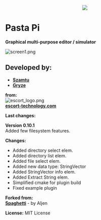 <p align="center">
  <img src="docs/pastapi_logo.png"/>
</p>

# Pasta Pi  
**Graphical multi-purpose editor / simulator**

![screen1.png](docs/screen1.png)

## Developed by:  
*  **[Szamtu](https://github.com/Szamtu)**
*  **[Gryze](https://github.com/Gryze)**

**from:**  
![escort_logo.png](docs/escort_logo.png)  
**[escort-technology.com](https://escort-technology.com/)**


**Last changes:**  

**Version 0.10.1**  
Added few filesystem features.  
  
**Changes:**  
*  Added directory select elem.
*  Added directory list elem.
*  Added file select elem.
*  Added new data type: StringVector
*  Added StringVector info elem.
*  Added Extract String elem.
*  Simplified cmake for plugin build
*  Fixed example plugin

**Forked from:**  
**[Spaghetti](https://github.com/aljen/spaghetti)** - by Aljen

**License:**
MIT License
